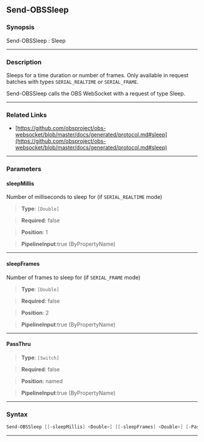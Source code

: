 Send-OBSSleep
-------------
### Synopsis
Send-OBSSleep : Sleep

---
### Description

Sleeps for a time duration or number of frames. Only available in request batches with types `SERIAL_REALTIME` or `SERIAL_FRAME`.


Send-OBSSleep calls the OBS WebSocket with a request of type Sleep.

---
### Related Links
* [https://github.com/obsproject/obs-websocket/blob/master/docs/generated/protocol.md#sleep](https://github.com/obsproject/obs-websocket/blob/master/docs/generated/protocol.md#sleep)



---
### Parameters
#### **sleepMillis**

Number of milliseconds to sleep for (if `SERIAL_REALTIME` mode)



> **Type**: ```[Double]```

> **Required**: false

> **Position**: 1

> **PipelineInput**:true (ByPropertyName)



---
#### **sleepFrames**

Number of frames to sleep for (if `SERIAL_FRAME` mode)



> **Type**: ```[Double]```

> **Required**: false

> **Position**: 2

> **PipelineInput**:true (ByPropertyName)



---
#### **PassThru**

> **Type**: ```[Switch]```

> **Required**: false

> **Position**: named

> **PipelineInput**:true (ByPropertyName)



---
### Syntax
```PowerShell
Send-OBSSleep [[-sleepMillis] <Double>] [[-sleepFrames] <Double>] [-PassThru] [<CommonParameters>]
```
---
